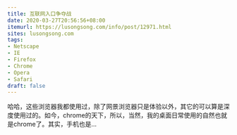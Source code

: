 ```yaml
---
title: 互联网入口争夺战
date: 2020-03-27T20:56:56+08:00
itemurl: https://lusongsong.com/info/post/12971.html
sites: lusongsong.com
tags:
- Netscape
- IE
- Firefox
- Chrome
- Opera
- Safari
draft: false
---
```


哈哈，这些浏览器我都使用过，除了网景浏览器只是体验以外，其它的可以算是深度使用过的。如今，chrome的天下，所以，当然，我的桌面日常使用的自然也就是chrome了。其实，手机也是...
